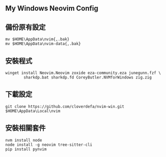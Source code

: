 ## My Windows Neovim Config

## 備份原有設定

```Shell
mv $HOME\AppData\nvim{,.bak}
mv $HOME\AppData\nvim-data{,.bak}
```

## 安裝程式

```Shell
winget install Neovim.Neovim zoxide eza-community.eza junegunn.fzf \
        sharkdp.bat sharkdp.fd CoreyButler.NVMforWindows zig.zig
```

## 下載設定

```Shell
git clone https://github.com/cloverdefa/nvim-win.git $HOME\AppData\Local\nvim
```

## 安裝相關套件

```Shell
nvm install node
node install -g neovim tree-sitter-cli
pip install pynvim
```
